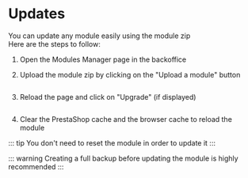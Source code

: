# Updates

You can update any module easily using the module zip  
Here are the steps to follow:
1. Open the Modules Manager page in the backoffice
2. Upload the module zip by clicking on the "Upload a module" button

   <img srcset="/dynamicproduct/images/upload-btn.jpg 2x"/>

3. Reload the page and click on "Upgrade" (if displayed)

   <img srcset="/dynamicproduct/images/upgrade-btn.jpg 2x" class="border"/>
4. Clear the PrestaShop cache and the browser cache to reload the module

::: tip
You don't need to reset the module in order to update it
:::

::: warning
Creating a full backup before updating the module is highly recommended
:::
